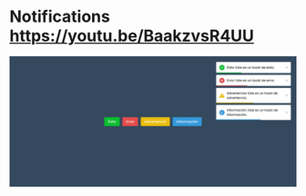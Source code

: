 # Notifications https://youtu.be/BaakzvsR4UU
<p align="center">
  <img src="preview.png" alt="preview del proyecto"  width="1600">
</p>